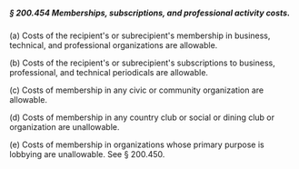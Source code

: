 ##### § 200.454 Memberships, subscriptions, and professional activity costs. #####

(a) Costs of the recipient's or subrecipient's membership in business, technical, and professional organizations are allowable.

(b) Costs of the recipient's or subrecipient's subscriptions to business, professional, and technical periodicals are allowable.

(c) Costs of membership in any civic or community organization are allowable.

(d) Costs of membership in any country club or social or dining club or organization are unallowable.

(e) Costs of membership in organizations whose primary purpose is lobbying are unallowable. See § 200.450.